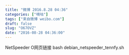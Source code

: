 ```yaml
---
title: "微博 2016.8.28 04:36"
categories: ["嘀咕"]
tags: ["来自微博 weibo.com"]
draft: false
slug: "O67OVZ"
date: "2016-08-28 04:36:00"
---
```


<p>NetSpeeder O网页链接 bash debian_netspeeder_tennfy.sh ​​​​</p>
